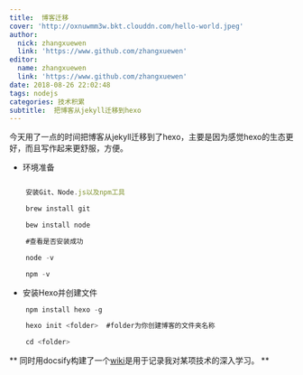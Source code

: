 ```yaml
---
title:  博客迁移
cover: 'http://oxnuwmm3w.bkt.clouddn.com/hello-world.jpeg'
author:
  nick: zhangxuewen
  link: 'https://www.github.com/zhangxuewen'
editor:
  name: zhangxuewen
  link: 'https://www.github.com/zhangxuewen'
date: 2018-08-26 22:02:48
tags: nodejs
categories: 技术积累
subtitle:  把博客从jekyll迁移到hexo
---
```


今天用了一点的时间把博客从jekyll迁移到了hexo，主要是因为感觉hexo的生态更好，而且写作起来更舒服，方便。

* 环境准备

```javascript

    安装Git、Node.js以及npm工具

    brew install git

    bew install node

    #查看是否安装成功

    node -v

    npm -v
```

* 安装Hexo并创建文件

```javascript
    npm install hexo -g

    hexo init <folder>  #folder为你创建博客的文件夹名称

    cd <folder>
```

** 同时用docsify构建了一个[wiki](https://blog.51hpz.com/mywiki/#/)是用于记录我对某项技术的深入学习。 **

